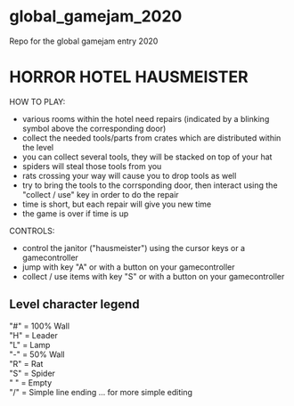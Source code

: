 # global_gamejam_2020
Repo for the global gamejam entry 2020

# HORROR HOTEL HAUSMEISTER

HOW TO PLAY:
- various rooms within the hotel need repairs (indicated by a blinking
  symbol above the corresponding door)
- collect the needed tools/parts from crates which are distributed within
  the level
- you can collect several tools, they will be stacked on top of your hat
- spiders will steal those tools from you
- rats crossing your way will cause you to drop tools as well
- try to bring the tools to the corrsponding door, then interact using
  the "collect / use" key in order to do the repair
- time is short, but each repair will give you new time
- the game is over if time is up

CONTROLS:
- control the janitor ("hausmeister") using the cursor keys or a
  gamecontroller
- jump with key "A" or with a button on your gamecontroller
- collect / use items with key "S" or with a button on your gamecontroller


## Level character legend

"#" = 100% Wall<br>
"H" = Leader<br>
"L" = Lamp<br>
"-" = 50% Wall<br>
"R" = Rat<br>
"S" = Spider<br>
" " = Empty<br>
"/" = Simple line ending ... for more simple editing<br>
